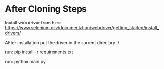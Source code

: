 # After Cloning Steps

Install web driver from here https://www.selenium.dev/documentation/webdriver/getting_started/install_drivers/

AFter installation put the driver in the current directory ./

run:  pip install -r requirements.txt

run:  python main.py
